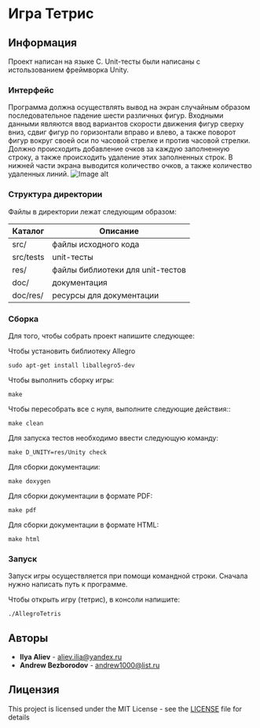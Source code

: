 # Игра Тетрис

## Информация
Проект написан на языке C. Unit-тесты были написаны с истользованием фреймворка Unity.

### Интерфейс
Программа должна осуществлять вывод на экран случайным образом последовательное падение шести различных фигур. Входными данными являются ввод вариантов скорости движения фигур сверху вниз, сдвиг фигур по горизонтали вправо и влево, а также поворот фигур вокруг своей оси по часовой стрелке и против часовой стрелки. Должно происходить добавление очков за каждую заполненную строку, а также происходить удаление этих заполненных строк. В нижней части экрана выводится количество очков, а также количество удаленных линий.
![Image alt](https://github.com/alievilya/Polytech.cs.2017.SpringProject/blob/master/doc/res/image1.png)


### Структура директории
Файлы в директории лежат следующим образом:

  Каталог    |   Описание
-------------|--------------------------
src/         | файлы исходного кода 
src/tests    | unit-тесты
res/         | файлы библиотеки для unit-тестов
doc/         | документация
doc/res/     | ресурсы для документации


### Сборка
Для того, чтобы собрать проект напишите следующее:

Чтобы установить библиотеку Allegro

````
sudo apt-get install liballegro5-dev
````

Чтобы выполнить сборку игры:

````
make
````
Чтобы пересобрать все с нуля, выполните следующие действия::
````
make clean
````

Для запуска тестов необходимо ввести следующую команду:
````
make D_UNITY=res/Unity check
````
Для сборки документации:
````
make doxygen
````
Для сборки документации в формате PDF:
````
make pdf
````
Для сборки документации в формате HTML:
````
make html
````

### Запуск
Запуск игры осуществляется при помощи командной строки. Сначала нужно написать путь к программе.

Чтобы открыть игру (тетрис), в консоли напишите: 
````
./AllegroTetris
````
## Авторы
* **Ilya Aliev** - aliev.ilia@yandex.ru
* **Andrew Bezborodov** - andrew1000@list.ru
## Лицензия
This project is licensed under the MIT License - see the [LICENSE](LICENSE) file for details

